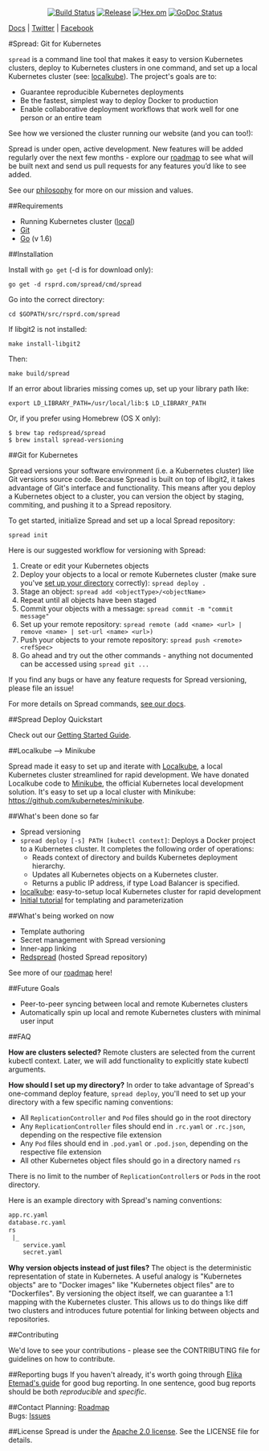 <p align="center"><a href="https://travis-ci.org/redspread/spread"><img alt="Build Status" src="https://travis-ci.org/redspread/spread.svg?branch=master" /></a> <a href="https://github.com/redspread/spread"><img alt="Release" src="https://img.shields.io/github/release/redspread/spread.svg" /></a> <a href="https://github.com/redspread/spread/blob/master/LICENSE"><img alt="Hex.pm" src="https://img.shields.io/hexpm/l/plug.svg" /></a> <a href="http://godoc.org/rsprd.com/spread"><img alt="GoDoc Status" src="https://godoc.org/rsprd.com/spread?status.svg" /></a></p>

<a href="http://redspread.readme.io">Docs</a> | <a href="http://twitter.com/redspread">Twitter</a> | <a href="http://facebook.com/GetRedspread">Facebook</a></p>

#Spread: Git for Kubernetes

`spread` is a command line tool that makes it easy to version Kubernetes clusters, deploy to Kubernetes clusters in one command, and set up a local Kubernetes cluster (see: [localkube](https://github.com/redspread/localkube)). The project's goals are to:

* Guarantee reproducible Kubernetes deployments
* Be the fastest, simplest way to deploy Docker to production
* Enable collaborative deployment workflows that work well for one person or an entire team

See how we versioned the cluster running our website (and you can too!):

Spread is under open, active development. New features will be added regularly over the next few months - explore our [roadmap](./roadmap.md) to see what will be built next and send us pull requests for any features you’d like to see added.

See our [philosophy](./philosophy.md) for more on our mission and values. 

##Requirements
* Running Kubernetes cluster (<a href="https://github.com/redspread/localkube">local</a>)
* [Git](https://git-scm.com/book/en/v2/Getting-Started-Installing-Git)
* [Go](https://golang.org/doc/install) (v 1.6)

##Installation

Install with `go get` (-d is for download only):

`go get -d rsprd.com/spread/cmd/spread`

Go into the correct directory:

`cd $GOPATH/src/rsprd.com/spread`

If libgit2 is not installed:

`make install-libgit2`

Then:

`make build/spread`

If an error about libraries missing comes up, set up your library path like:

`export LD_LIBRARY_PATH=/usr/local/lib:$ LD_LIBRARY_PATH`

Or, if you prefer using Homebrew (OS X only): 

`$ brew tap redspread/spread`  
`$ brew install spread-versioning`

##Git for Kubernetes

Spread versions your software environment (i.e. a Kubernetes cluster) like Git versions source code. Because Spread is built on top of libgit2, it takes advantage of Git's interface and functionality. This means after you deploy a Kubernetes object to a cluster, you can version the object by staging, commiting, and pushing it to a Spread repository. 

To get started, initialize Spread and set up a local Spread repository:

`spread init`

Here is our suggested workflow for versioning with Spread:

1. Create or edit your Kubernetes objects
2. Deploy your objects to a local or remote Kubernetes cluster (make sure you've [set up your directory](https://github.com/redspread/spread/tree/versioning#faq) correctly): `spread deploy .`
3. Stage an object: `spread add <objectType>/<objectName>`
4. Repeat until all objects have been staged
5. Commit your objects with a message: `spread commit -m "commit message"`
6. Set up your remote repository: `spread remote (add <name> <url> | remove <name> | set-url <name> <url>)`
7. Push your objects to your remote repository: `spread push <remote> <refSpec>`
8. Go ahead and try out the other commands - anything not documented can be accessed using `spread git ...`

If you find any bugs or have any feature requests for Spread versioning, please file an issue!

For more details on Spread commands, [see our docs](https://redspread.readme.io/docs/spread-commands).

##Spread Deploy Quickstart

Check out our <a href="https://redspread.readme.io/docs/getting-started">Getting Started Guide</a>.

##Localkube --> Minikube

Spread made it easy to set up and iterate with [Localkube](https://github.com/redspread/localkube), a local Kubernetes cluster streamlined for rapid development. We have donated Localkube code to [Minikube](https://github.com/kubernetes/minikube), the official Kubernetes local development solution. It's easy to set up a local cluster with Minikube: https://github.com/kubernetes/minikube.

##What's been done so far
 
* Spread versioning
* `spread deploy [-s] PATH [kubectl context]`: Deploys a Docker project to a Kubernetes cluster. It completes the following order of operations:
	* Reads context of directory and builds Kubernetes deployment hierarchy.
	* Updates all Kubernetes objects on a Kubernetes cluster.
	* Returns a public IP address, if type Load Balancer is specified. 
* [localkube](https://github.com/redspread/localkube): easy-to-setup local Kubernetes cluster for rapid development
* [Initial tutorial](https://redspread.readme.io/v0.1.6/docs/spread-templating-and-tutorials) for templating and parameterization

##What's being worked on now

* Template authoring
* Secret management with Spread versioning
* Inner-app linking
* [Redspread](redspread.com) (hosted Spread repository)

See more of our <a href="https://github.com/redspread/spread/blob/master/roadmap.md">roadmap</a> here!

##Future Goals
* Peer-to-peer syncing between local and remote Kubernetes clusters
* Automatically spin up local and remote Kubernetes clusters with minimal user input

##FAQ

**How are clusters selected?** Remote clusters are selected from the current kubectl context. Later, we will add functionality to explicitly state kubectl arguments. 

**How should I set up my directory?** In order to take advantage of Spread's one-command deploy feature, `spread deploy`, you'll need to set up your directory with a few specific naming conventions:

* All `ReplicationController` and `Pod` files should go in the root directory
* Any `ReplicationController` files should end in `.rc.yaml` or `.rc.json`, depending on the respective file extension
* Any `Pod` files should end in `.pod.yaml` or `.pod.json`, depending on the respective file extension
* All other Kubernetes object files should go in a directory named `rs`

There is no limit to the number of `ReplicationController`s or `Pod`s in the root directory.

Here is an example directory with Spread's naming conventions:

```Dockerfile
app.rc.yaml
database.rc.yaml
rs
 |_
    service.yaml
    secret.yaml
 ```
 
 **Why version objects instead of just files?** The object is the deterministic representation of state in Kubernetes. A useful analogy is "Kubernetes objects" are to "Docker images" like "Kubernetes object files" are to "Dockerfiles". By versioning the object itself, we can guarantee a 1:1 mapping with the Kubernetes cluster. This allows us to do things like diff two clusters and introduces future potential for linking between objects and repositories. 

##Contributing

We'd love to see your contributions - please see the CONTRIBUTING file for guidelines on how to contribute.

##Reporting bugs
If you haven't already, it's worth going through <a href="http://fantasai.inkedblade.net/style/talks/filing-good-bugs/">Elika Etemad's guide</a> for good bug reporting. In one sentence, good bug reports should be both *reproducible* and *specific*.

##Contact
Planning: <a href="https://github.com/redspread/spread/blob/master/roadmap.md">Roadmap</a>  
Bugs: <a href="https://github.com/redspread/spread/issues">Issues</a>

##License
Spread is under the [Apache 2.0 license](https://tldrlegal.com/license/apache-license-2.0-(apache-2.0)). See the LICENSE file for details.
